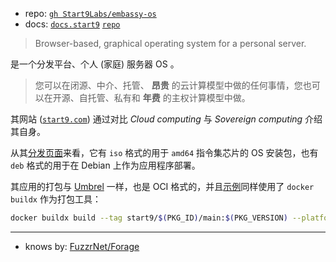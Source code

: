 

[repo]: https://github.com/Start9Labs/embassy-os.git
[docs]: https://docs.start9.com/latest
[docs-repo]: https://github.com/Start9Labs/documentation.git
[site]: https://start9.com
[release]: https://github.com/Start9Labs/embassy-os/releases

- repo: [`gh Start9Labs/embassy-os`][repo]
- docs: [`docs.start9`][docs] [`repo`][docs-repo]

> Browser-based, graphical operating system for a personal server.
> 

是一个分发平台、个人 (家庭) 服务器 OS 。

> 您可以在闭源、中介、托管、 **昂贵** 的云计算模型中做的任何事情，您也可以在开源、自托管、私有和 **年费** 的主权计算模型中做。
> 

其网站 ([`start9.com`][site]) 通过对比 *Cloud computing* 与 *Sovereign computing* 介绍其自身。

从其[分发页面][release]来看，它有 `iso` 格式的用于 `amd64` 指令集芯片的 OS 安装包，也有 `deb` 格式的用于在 Debian 上作为应用程序部署。

其应用的打包与 [Umbrel](../umbrel-note) 一样，也是 OCI 格式的，并且[示例][docs-pkg-buildx]同样使用了 `docker buildx` 作为打包工具：

~~~ sh
docker buildx build --tag start9/$(PKG_ID)/main:$(PKG_VERSION) --platform=linux/arm64 -o type=docker,dest=image.tar -- .
~~~

[docs-pkg-buildx]: https://docs.start9.com/latest/developer-docs/packaging#build-a-dockerfile

----

- knows by: [FuzzrNet/Forage][forage-repo]

[forage-repo]: https://github.com/FuzzrNet/Forage.git
